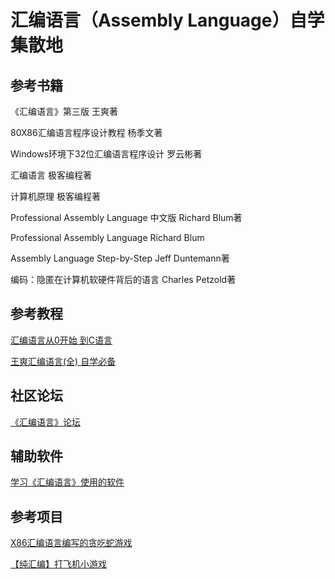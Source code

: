 # 汇编语言（Assembly Language）自学集散地

## 参考书籍

《汇编语言》第三版 王爽著

80X86汇编语言程序设计教程 杨季文著

Windows环境下32位汇编语言程序设计 罗云彬著

汇编语言 极客编程著

计算机原理 极客编程著

Professional Assembly Language 中文版 Richard Blum著

Professional Assembly Language Richard Blum

Assembly Language Step-by-Step Jeff Duntemann著

编码：隐匿在计算机软硬件背后的语言 Charles Petzold著

## 参考教程

[汇编语言从0开始 到C语言](https://study.163.com/course/introduction/1640004.htm)

[王爽汇编语言(全) 自学必备](https://www.bilibili.com/video/av34455803)

## 社区论坛

[《汇编语言》论坛](http://www.asmedu.net/bbs/forum.jsp)

## 辅助软件

[学习《汇编语言》使用的软件](http://jikebiancheng.com/index.php/Tools/23.html)

## 参考项目

[X86汇编语言编写的贪吃蛇游戏](https://github.com/meihao1203/Greedy_Snake)

[【纯汇编】打飞机小游戏](https://github.com/zhongyuchen/hitplanegame)